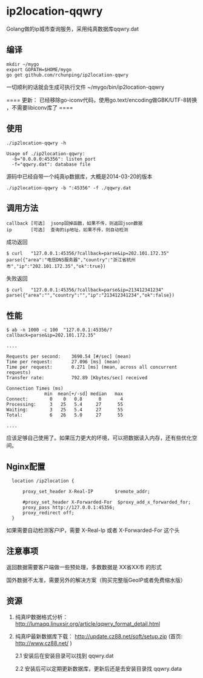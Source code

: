 ip2location-qqwry
=================

Golang做的ip城市查询服务，采用纯真数据库qqwry.dat



编译
----

~~~~
mkdir ~/mygo
export GOPATH=$HOME/mygo
go get github.com/rchunping/ip2location-qqwry
~~~~

一切顺利的话就会生成可执行文件 ~/mygo/bin/ip2location-qqwry

==== 更新： 已经移除go-iconv代码，使用go.text/encoding做GBK/UTF-8转换 ，不需要libiconv库了 ====


使用
----

~~~~
./ip2location-qqwry -h

Usage of ./ip2location-qqwry:
  -b="0.0.0.0:45356": listen port
  -f="qqwry.dat": database file
~~~~


源码中已经自带一个纯真ip数据库，大概是2014-03-20的版本

~~~~
./ip2location-qqwry -b ":45356" -f ./qqwry.dat
~~~~


调用方法
--------

~~~~
callback [可选]  jsonp回掉函数，如果不传，则返回json数据
ip       [可选]  查询的ip地址，如果不传，则自动检测
~~~~


成功返回

~~~~
$ curl   "127.0.0.1:45356/?callback=parse&ip=202.101.172.35"
parse({"area":"电信DNS服务器","country":"浙江省杭州市","ip":"202.101.172.35","ok":true})
~~~~

失败返回

~~~~
$ curl   "127.0.0.1:45356/?callback=parse&ip=213412341234"
parse({"area":"","country":"","ip":"213412341234","ok":false})
~~~~





性能
----

~~~~
$ ab -n 1000 -c 100  "127.0.0.1:45356/?callback=parse&ip=202.101.172.35"

....

Requests per second:    3690.54 [#/sec] (mean)
Time per request:       27.096 [ms] (mean)
Time per request:       0.271 [ms] (mean, across all concurrent requests)
Transfer rate:          792.89 [Kbytes/sec] received

Connection Times (ms)
              min  mean[+/-sd] median   max
Connect:        0    0   0.8      0       4
Processing:     3   25   5.4     27      55
Waiting:        3   25   5.4     27      55
Total:          6   26   5.0     27      55

....

~~~~

应该足够自己使用了。如果压力更大的坏境，可以把数据读入内存，还有些优化空间。


Nginx配置
---------

~~~~~
  location /ip2location {

      proxy_set_header X-Real-IP        $remote_addr;
      
      #proxy_set_header X-Forwarded-For  $proxy_add_x_forwarded_for;
      proxy_pass http://127.0.0.1:45356;
      proxy_redirect off;
  }
~~~~~

如果需要自动检测客户IP，需要 X-Real-Ip 或者 X-Forwarded-For 这个头


注意事项
--------

返回数据需要客户端做一些预处理，多数数据是 XX省XX市 的形式

国外数据不太准，需要另外的解决方案（购买完整版GeoIP或者免费缩水版）


资源
----

1. 纯真IP数据格式分析： http://lumaqq.linuxsir.org/article/qqwry_format_detail.html

2. 纯真IP最新数据库下载： http://update.cz88.net/soft/setup.zip (首页: http://www.cz88.net/ ) 
  
   2.1 安装后在安装目录可以找到 qqwry.dat
  
   2.2 安装后可以定期更新数据库，更新后还是去安装目录找 qqwry.data

